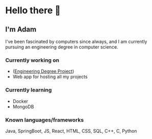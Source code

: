 # Hello there 👋
## I'm Adam
I've been fascinated by computers since always, and I am currently pursuing an engineering degree in computer science.

### Currently working on
- ([Engineering Degree Project](https://github.com/Makolin0/ChessJavaFX))
- Web app for hosting all my projects

### Currently learning
- Docker
- MongoDB

### Known languages/frameworks
Java, SpringBoot, JS, React, HTML, CSS, SQL, C++, C, Python


<!--
**Makolin0/Makolin0** is a ✨ _special_ ✨ repository because its `README.md` (this file) appears on your GitHub profile.

Here are some ideas to get you started:

- 🔭 I’m currently working on ...
- 🌱 I’m currently learning ...
- 👯 I’m looking to collaborate on ...
- 🤔 I’m looking for help with ...
- 💬 Ask me about ...
- 📫 How to reach me: ...
- 😄 Pronouns: ...
- ⚡ Fun fact: ...
-->
